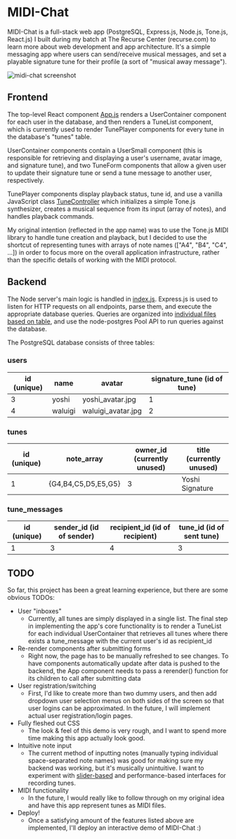 # MIDI-Chat

MIDI-Chat is a full-stack web app (PostgreSQL, Express.js, Node.js, Tone.js, React.js) I built during my batch at The Recurse Center (recurse.com) to learn more about web development and app architecture. It's a simple messaging app where users can send/receive musical messages, and set a playable signature tune for their profile (a sort of "musical away message").

![midi-chat screenshot](http://portfolio.isaacpearl.com/img/Screen%20Shot%202019-04-18%20at%203.10.14%20PM.png)

## Frontend

The top-level React component [App.js](https://github.com/isaacpearl/midi-chat/blob/master/frontend/src/App/App.js) renders a UserContainer component for each user in the database, and then renders a TuneList component, which is currently used to render TunePlayer components for every tune in the database's "tunes" table. 

UserContainer components contain a UserSmall component (this is responsible for retrieving and displaying a user's username, avatar image, and signature tune), and two TuneForm components that allow a given user to update their signature tune or send a tune message to another user, respectively. 

TunePlayer components display playback status, tune id, and use a vanilla JavaScript class [TuneController](https://github.com/isaacpearl/midi-chat/blob/master/frontend/src/TuneController/TuneController.js) which initializes a simple Tone.js synthesizer, creates a musical sequence from its input (array of notes), and handles playback commands.

My original intention (reflected in the app name) was to use the Tone.js MIDI library to handle tune creation and playback, but I decided to use the shortcut of representing tunes with arrays of note names (["A4", "B4", "C4", ...]) in order to focus more on the overall application infrastructure, rather than the specific details of working with the MIDI protocol.

## Backend
The Node server's main logic is handled in [index.js](https://github.com/isaacpearl/midi-chat/blob/master/backend/index.js). Express.js is used to listen for HTTP requests on all endpoints, parse them, and execute the appropriate database queries. Queries are organized into [individual files based on table](https://github.com/isaacpearl/midi-chat/tree/master/backend/app/queries), and use the node-postgres Pool API to run queries against the database.

The PostgreSQL database consists of three tables: 

### users
id (unique)| name | avatar | signature_tune (id of tune)
------------ | ------------- | ------------- | -------------
3 | yoshi | yoshi_avatar.jpg | 1 
4 | waluigi | waluigi_avatar.jpg | 2 

### tunes
id (unique) | note_array | owner_id (currently unused) | title (currently unused)
------------ | ------------- | ------------ | -------------
1 | {G4,B4,C5,D5,E5,G5} | 3 | Yoshi Signature

### tune_messages
id (unique) | sender_id (id of sender) | recipient_id (id of recipient) | tune_id (id of sent tune)
------------ | ------------- | ------------- | -------------
1 | 3 | 4 | 3

## TODO
So far, this project has been a great learning experience, but there are some obvious TODOs:
* User "inboxes"
  * Currently, all tunes are simply displayed in a single list. The final step in implementing the app's core functionality is to render a TuneList for each individual UserContainer that retrieves all tunes where there exists a tune_message with the current user's id as recipient_id
* Re-render components after submitting forms
  * Right now, the page has to be manually refreshed to see changes. To have components automatically update after data is pushed to the backend, the App component needs to pass a rerender() function for its children to call after submitting data 
* User registration/switching
  * First, I'd like to create more than two dummy users, and then add dropdown user selection menus on both sides of the screen so that user logins can be approximated. In the future, I will implement actual user registration/login pages.
* Fully fleshed out CSS
  * The look & feel of this demo is very rough, and I want to spend more time making this app actually look good.
* Intuitive note input
  * The current method of inputting notes (manually typing individual space-separated note names) was good for making sure my backend was working, but it's musically unintuitive. I want to experiment with [slider-based](https://www.youtube.com/watch?v=McRUT4Bq5GA) and performance-based interfaces for recording tunes.
* MIDI functionality
  * In the future, I would really like to follow through on my original idea and have this app represent tunes as MIDI files.
* Deploy!
  * Once a satisfying amount of the features listed above are implemented, I'll deploy an interactive demo of MIDI-Chat :)
